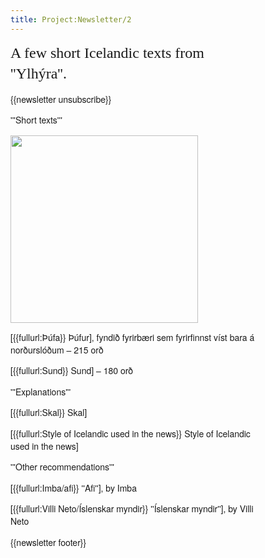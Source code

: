 ```yaml
---
title: Project:Newsletter/2
---
```


<div style="font-family:Helvetica Neue,sans-serif;font-size:14px;max-width:400px;line-height:1.4;">
<div>
<span style="font-family:Georgia;font-size:24px;line-height:1.4;">A few short Icelandic
texts from ''Ylhýra''.</span>
</div>

{{newsletter unsubscribe}}

'''Short texts'''

<Image src="2014-04-27_15-23-28_Iceland_-_Blönduósi_Blönduós.JPG" width="300" link="{{fullurl:Þúfa}}"/>

[{{fullurl:Þúfa}} Þúfur], fyndið fyrirbæri sem fyrirfinnst víst 
bara á norðurslóðum – 215 orð <level level="b2"/>

[{{fullurl:Sund}} Sund] – 180 orð <level level="a1"/>

'''Explanations'''

[{{fullurl:Skal}} Skal] <level level="b2"/>

[{{fullurl:Style of Icelandic used in the news}} Style of Icelandic used in the news] <level level="b2"/>

'''Other recommendations'''

[{{fullurl:Imba/afi}} ''Afi''], by Imba <level level="b1"/>

[{{fullurl:Villi Neto/Íslenskar myndir}} ''Íslenskar myndir''], by Villi Neto <level level="b1"/>

{{newsletter footer}}
</div>